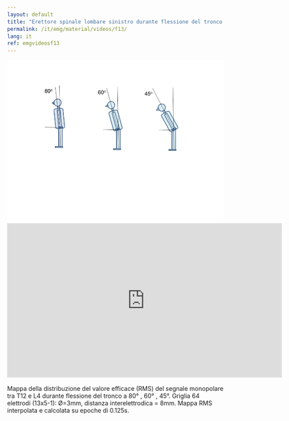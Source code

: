 ```yaml
---
layout: default
title: "Erettore spinale lombare sinistro durante flessione del tronco."
permalink: /it/emg/material/videos/f13/
lang: it
ref: emgvideosf13
---
```


<img src="/assets/img/f13_lumbarangles.jpg" width="640" />

<iframe width="640" height="360" src="https://www.youtube-nocookie.com/embed/bH4OdAFXqbU?si=NUPGjmUaHO0cGIu4" title="YouTube video player" frameborder="0" allow="accelerometer; autoplay; clipboard-write; encrypted-media; gyroscope; picture-in-picture; web-share" allowfullscreen></iframe>

Mappa della distribuzione del valore efficace (RMS) del segnale monopolare tra T12 e L4 durante flessione del tronco a 80° , 60° , 45°. Griglia 64 elettrodi (13x5-1): Ø=3mm, distanza interelettrodica = 8mm. Mappa RMS interpolata e calcolata su epoche di 0.125s.
